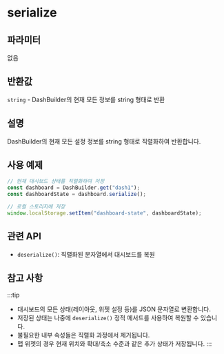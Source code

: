 # serialize

## 파라미터

없음

## 반환값

`string` - DashBuilder의 현재 모든 정보를 string 형태로 반환

## 설명

DashBuilder의 현재 모든 설정 정보를 string 형태로 직렬화하여 반환합니다.

## 사용 예제

```javascript
// 현재 대시보드 상태를 직렬화하여 저장
const dashboard = DashBuilder.get("dash1");
const dashboardState = dashboard.serialize();

// 로컬 스토리지에 저장
window.localStorage.setItem("dashboard-state", dashboardState);
```
## 관련 API

- `deserialize()`: 직렬화된 문자열에서 대시보드를 복원

## 참고 사항
:::tip
- 대시보드의 모든 상태(레이아웃, 위젯 설정 등)를 JSON 문자열로 변환합니다.
- 저장된 상태는 나중에 `deserialize()` 정적 메서드를 사용하여 복원할 수 있습니다.
- 불필요한 내부 속성들은 직렬화 과정에서 제거됩니다.
- 맵 위젯의 경우 현재 위치와 확대/축소 수준과 같은 추가 상태가 저장됩니다.
:::
